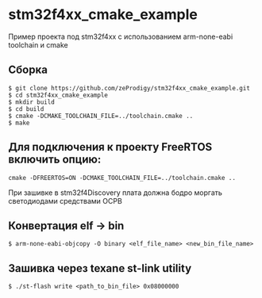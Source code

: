 # stm32f4xx_cmake_example
Пример проекта под stm32f4xx с использованием arm-none-eabi toolchain и cmake

## Сборка
```
$ git clone https://github.com/zeProdigy/stm32f4xx_cmake_example.git
$ cd stm32f4xx_cmake_example
$ mkdir build
$ cd build
$ cmake -DCMAKE_TOOLCHAIN_FILE=../toolchain.cmake ..
$ make
```

## Для подключения к проекту FreeRTOS включить опцию:
```
cmake -DFREERTOS=ON -DCMAKE_TOOLCHAIN_FILE=../toolchain.cmake ..
```
При зашивке в stm32f4Discovery плата должна бодро моргать светодиодами средствами ОСРВ

## Конвертация elf -> bin
```
$ arm-none-eabi-objcopy -O binary <elf_file_name> <new_bin_file_name>
```

## Зашивка через texane st-link utility
```
$ ./st-flash write <path_to_bin_file> 0x08000000
```

